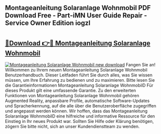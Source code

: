 ## Montageanleitung Solaranlage Wohnmobil PDF Download Free - Part-iMN User Guide Repair - Service Owner Edition iogzI

# <h2><a href="http://df8w7ly.blite.top/?on=Montageanleitung+Solaranlage+Wohnmobil">🔗Download 👉🔴 Montageanleitung Solaranlage Wohnmobil</a></h2>

[![Montageanleitung Solaranlage Wohnmobil new download](https://i.imgur.com/lujVjoI.png)](http://df8w7ly.blite.top/?on=Montageanleitung+Solaranlage+Wohnmobil)
Fangen Sie an! Willkommen zu Ihrem neuen Montageanleitung Solaranlage Wohnmobil Benutzerhandbuch. Dieser Leitfaden führt Sie durch alles, was Sie wissen müssen, um Ihre Erfahrung zu bedienen und zu maximieren. Bitte lesen Sie die Garantieinformationen Montageanleitung Solaranlage WohnmobilD Für dieses Produkt gilt eine umfassende Garantie. Zu den erweiterten Funktionen von Montageanleitung Solaranlage Wohnmobil gehören Augmented Reality, anpassbare Profile, automatische Software-Updates und Spracherkennung, auf die alle über die Benutzeroberfläche zugegriffen und angepasst werden können. Wir hoffen, dass das Montageanleitung Solaranlage WohnmobilD eine hilfreiche und informative Ressource für den Einstieg in Ihr neues Produkt war. Sollten Sie Hilfe oder Klärung benötigen, zögern Sie bitte nicht, sich an unser Kundendienstteam zu wenden.
